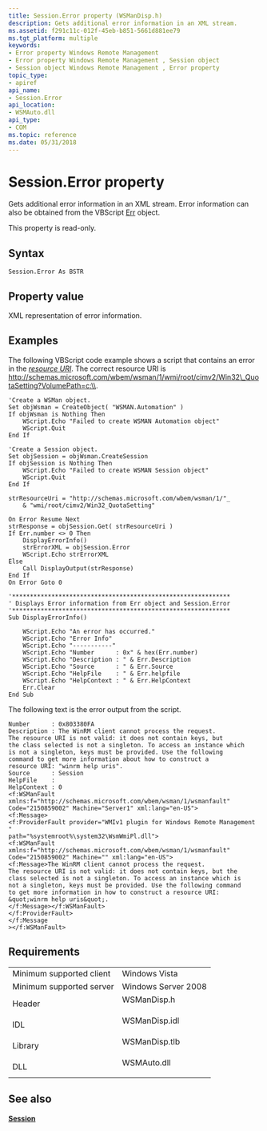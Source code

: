 ```yaml
---
title: Session.Error property (WSManDisp.h)
description: Gets additional error information in an XML stream.
ms.assetid: f291c11c-012f-45eb-b851-5661d881ee79
ms.tgt_platform: multiple
keywords:
- Error property Windows Remote Management
- Error property Windows Remote Management , Session object
- Session object Windows Remote Management , Error property
topic_type:
- apiref
api_name:
- Session.Error
api_location:
- WSMAuto.dll
api_type:
- COM
ms.topic: reference
ms.date: 05/31/2018
---
```


# Session.Error property

Gets additional error information in an XML stream. Error information can also be obtained from the VBScript [Err](/previous-versions//sbf5ze0e(v=vs.85)) object.

This property is read-only.

## Syntax


```VB
Session.Error As BSTR
```



## Property value

XML representation of error information.

## Examples

The following VBScript code example shows a script that contains an error in the [*resource URI*](windows-remote-management-glossary.md). The correct resource URI is http://schemas.microsoft.com/wbem/wsman/1/wmi/root/cimv2/Win32\_QuotaSetting?VolumePath=c:\\.


```VB
'Create a WSMan object.
Set objWsman = CreateObject( "WSMAN.Automation" )
If objWsman is Nothing Then
    WScript.Echo "Failed to create WSMAN Automation object"
    WScript.Quit
End If 

'Create a Session object.
Set objSession = objWsman.CreateSession
If objSession is Nothing Then
    WScript.Echo "Failed to create WSMAN Session object"
    WScript.Quit
End If 

strResourceUri = "http://schemas.microsoft.com/wbem/wsman/1/"_
    & "wmi/root/cimv2/Win32_QuotaSetting"

On Error Resume Next
strResponse = objSession.Get( strResourceUri )
If Err.number <> 0 Then
    DisplayErrorInfo()
    strErrorXML = objSession.Error
    WScript.Echo strErrorXML
Else
    Call DisplayOutput(strResponse)
End If
On Error Goto 0

'*************************************************************
' Displays Error information from Err object and Session.Error
'*************************************************************
Sub DisplayErrorInfo()

    WScript.Echo "An error has occurred."     
    WScript.Echo "Error Info"
    WScript.Echo "-----------"
    WScript.Echo "Number      : 0x" & hex(Err.number)
    WScript.Echo "Description : " & Err.Description
    WScript.Echo "Source      : " & Err.Source
    WScript.Echo "HelpFile    : " & Err.helpfile
    WScript.Echo "HelpContext : " & Err.HelpContext    
    Err.Clear
End Sub
```



The following text is the error output from the script.

``` syntax
Number      : 0x803380FA
Description : The WinRM client cannot process the request. 
The resource URI is not valid: it does not contain keys, but
the class selected is not a singleton. To access an instance which 
is not a singleton, keys must be provided. Use the following 
command to get more information about how to construct a 
resource URI: "winrm help uris".
Source      : Session
HelpFile    :
HelpContext : 0
<f:WSManFault 
xmlns:f="http://schemas.microsoft.com/wbem/wsman/1/wsmanfault" 
Code="2150859002" Machine="Server1" xml:lang="en-US">
<f:Message>
<f:ProviderFault provider="WMIv1 plugin for Windows Remote Management " 
path="%systemroot%\system32\WsmWmiPl.dll">
<f:WSManFault 
xmlns:f="http://schemas.microsoft.com/wbem/wsman/1/wsmanfault" 
Code="2150859002" Machine="" xml:lang="en-US">
<f:Message>The WinRM client cannot process the request. 
The resource URI is not valid: it does not contain keys, but the 
class selected is not a singleton. To access an instance which is 
not a singleton, keys must be provided. Use the following command 
to get more information in how to construct a resource URI: 
&quot;winrm help uris&quot;. 
</f:Message></f:WSManFault>
</f:ProviderFault>
</f:Message
></f:WSManFault>
```

## Requirements



|                                     |                                                                                          |
|-------------------------------------|------------------------------------------------------------------------------------------|
| Minimum supported client<br/> | Windows Vista<br/>                                                                 |
| Minimum supported server<br/> | Windows Server 2008<br/>                                                           |
| Header<br/>                   | <dl> <dt>WSManDisp.h</dt> </dl>   |
| IDL<br/>                      | <dl> <dt>WSManDisp.idl</dt> </dl> |
| Library<br/>                  | <dl> <dt>WSManDisp.tlb</dt> </dl> |
| DLL<br/>                      | <dl> <dt>WSMAuto.dll</dt> </dl>   |



## See also

<dl> <dt>

[**Session**](session.md)
</dt> </dl>

 

